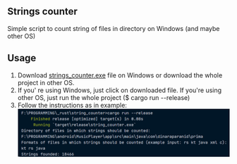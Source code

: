 **Strings counter**
---------------

Simple script to count string of files in directory on Windows (and maybe other OS)

Usage
-----

1. Download [strings_counter.exe](strings_counter.exe) file on Windows or download the whole project in other OS.
2. If you' re using Windows, just click on downloaded file. If you're using other OS, just run the whole project ($ cargo run --release)
3. Follow the instructions as in example: ![example](example.png)